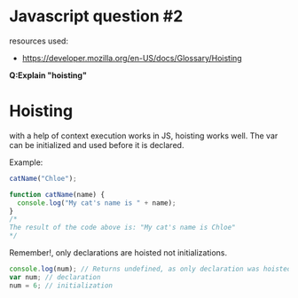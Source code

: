 # Javascript question #2

resources used:
- https://developer.mozilla.org/en-US/docs/Glossary/Hoisting

**Q:Explain "hoisting"**

# Hoisting

with a help of context execution works in JS, hoisting works well.
The var can be initialized and used before it is declared.

Example:
```js
catName("Chloe");

function catName(name) {
  console.log("My cat's name is " + name);
}
/*
The result of the code above is: "My cat's name is Chloe"
*/
```

Remember!, only declarations are hoisted not initializations.
```js
console.log(num); // Returns undefined, as only declaration was hoisted, no initialization has happened at this stage 
var num; // declaration
num = 6; // initialization
```
